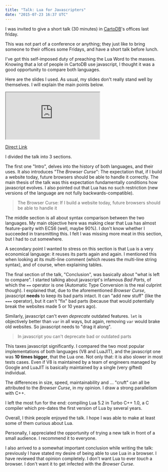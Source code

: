 ```yaml
---
title: "Talk: Lua for Javascripters"
date: "2015-07-23 16:37 UTC"
---
```


I was invited to give a short talk (30 minutes) in [CartoDB](https://cartodb.com/)'s offices last friday.

This was not part of a conference or anything; they just like to bring someone to their offices some Fridays, and have a short talk before lunch.

I've got this self-imposed duty of preaching the Lua Word to the masses. Knowing that a lot of people in CartoDB use javascript,
I thought it was a good opportunity to compare both languages.

Here are the slides I used. As usual, my slides don't really stand well by themselves. I will explain the main points below.

<iframe src="https://kikito.github.io/lua-for-javascripters/"></iframe>

[Direct Link](https://kikito.github.io/lua-for-javascripters/)

I divided the talk into 3 sections.

The first one "Intro", delves into the history of both languages, and their uses. It also introduces "The *Browser Curse*": The expectation that, if I build a website today,
future browsers should be able to handle it correctly. The main thesis of the talk was this expectation fundamentally conditions how javascript evolves. I also pointed
out that Lua has no such restriction (new versions of the language are not fully backwards-compatible).

> The Browser Curse: If I build a website today, future browsers should be able to handle it

The middle section is all about syntax comparison between the two languages. My main objective here was making clear that Lua has almost feature-parity with ECS6 (well, maybe
90%). I don't know whether I succeeded in transmitting this. I felt I was missing more meat in this section, but I had to cut somewhere.

A secondary point I wanted to stress on this section is that Lua is a very economical language: it reuses its
parts again and again. I mentioned this when looking at its multi-line comment (which reuses the multi-line string syntax),
and of course, when explaining tables.

The final section of the talk, "Conclusion", was basically about "what is left to compare". I started talking about javascript's infamous *Bad Parts*, of which the `==` operator
is one (Automatic Type Conversion is the real culprint though). I explained that, due to the aforementioned *Browser Curse*, javascript **needs** to keep its bad parts intact.
It can "add new stuff" (like the `===` operator), but it can't "fix" bad parts (because that would potentially break the websites made 5 or 10 years ago).

Similarly, javascript can't even *deprecate* outdated features. `let` is objectively better than `var` in all ways, but again, removing `var` would brake old websites. So javascript
needs to "drag it along".

> In javascript you can't deprecate bad or outdated parts

This taxes javascript significantly. I compared the two most popular implementations of both languages (V8 and LuaJIT), and the javascript one was **10 times bigger**, that the Lua one.
Not only that: it is also slower in most tests cases. Even if V8 is maintained by a team of engineers managed by Google and LuaJIT is basically maintained by a single (very gifted) individual.

The differences in size, speed, maintainability and ... "cruft" can all be attributed to the *Browser Curse*, in my opinion. I draw a strong parallelism with C++.

I left the most fun for the end: compiling Lua 5.2 in Turbo C++ 1.0, a C compiler which pre-dates the first version of Lua by several years.

Overall, I think people enjoyed the talk. I hope I was able to make at least some of them curious about Lua.

Personally, I appreciated the opportunity of trying a new talk in front of a small audience. I recommend it to everyone.

I also arrived to a somewhat important conclusion while writing the talk: previously I have stated my desire
of being able to use Lua in a browser. I have reviewed that opinion completely. I don't want Lua to ever
*touch* a browser. I don't want it to get infected with the *Browser Curse*.



